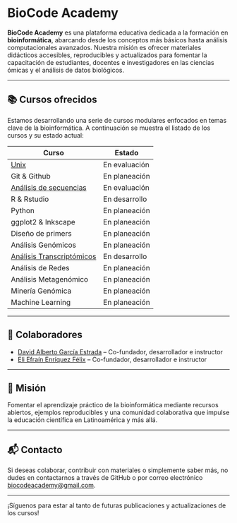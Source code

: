 # BioCode Academy

**BioCode Academy** es una plataforma educativa dedicada a la formación en **bioinformática**, abarcando desde los conceptos más básicos hasta análisis computacionales avanzados. Nuestra misión es ofrecer materiales didácticos accesibles, reproducibles y actualizados para fomentar la capacitación de estudiantes, docentes e investigadores en las ciencias ómicas y el análisis de datos biológicos.

---

## 📚 Cursos ofrecidos

Estamos desarrollando una serie de cursos modulares enfocados en temas clave de la bioinformática. A continuación se muestra el listado de los cursos y su estado actual:

| **Curso**                                                                      | **Estado**     |
|--------------------------------------------------------------------------------|----------------|
| [Unix](https://github.com/BioCode-Academy/Unix)                                | En evaluación  |
| Git & Github                                                                   | En planeación  |
| [Análisis de secuencias](https://github.com/BioCode-Academy/Sequence-analysis) | En evaluación  |
| R & Rstudio                                                                    | En desarrollo  |
| Python                                                                         | En planeación  |
| ggplot2 & Inkscape                                                             | En planeación  |
| Diseño de primers                                                              | En planeación  |
| Análisis Genómicos                                                             | En planeación  |
| [Análisis Transcriptómicos](https://github.com/BioCode-Academy/RNA-seq)        | En desarrollo  |
| Análisis de Redes                                                              | En planeación  |
| Análisis Metagenómico                                                          | En planeación  |
| Minería Genómica                                                               | En planeación  |
| Machine Learning                                                               | En planeación  |

---

## 👥 Colaboradores

- [David Alberto García Estrada](https://github.com/DavidAlberto) – Co-fundador, desarrollador e instructor
- [Eli Efraín Enríquez Félix](https://github.com/elienriquez) – Co-fundador, desarrollador e instructor

---

## 🚀 Misión

Fomentar el aprendizaje práctico de la bioinformática mediante recursos abiertos, ejemplos reproducibles y una comunidad colaborativa que impulse la educación científica en Latinoamérica y más allá.

---

## 📬 Contacto

Si deseas colaborar, contribuir con materiales o simplemente saber más, no dudes en contactarnos a través de GitHub o por correo electrónico [biocodeacademy@gmail.com](biocodeacademy@gmail.com).

---

¡Síguenos para estar al tanto de futuras publicaciones y actualizaciones de los cursos!
